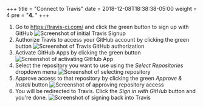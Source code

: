 +++
title = "Connect to Travis"
date = 2018-12-08T18:38:38-05:00
weight = 4
pre = "<b>4. </b>"
+++

1. Go to https://travis-ci.com/ and click the green button to sign up with GitHub
  ![Screenshot of initial Travis Signup](/screenshots/travis_initial_signup.png)
2. Authorize Travis to access your GitHub account by clicking the green button
  ![Screenshot of Travis GitHub authorization ](/screenshots/travis_initial_auth.png)
3. Activate GitHub Apps by clicking the green button
  ![Screenshot of activating GitHub App](/screenshots/travis_activate_github_apps.png)
4. Select the repository you want to use using the *Select Repositories*
   dropdown menu
  ![Screenshot of selecting repository](/screenshots/travis_select_repo.png)
5. Approve access to that repository by clicking the green *Approve & Install*
   button
  ![Screenshot of approving repository access](/screenshots/travis_approve_repo.png)
6. You will be redirected to Travis. Click the *Sign in with GitHub* button and
   you're done.
  ![Screenshot of signing back into Travis](/screenshots/travis_final_signin.png)